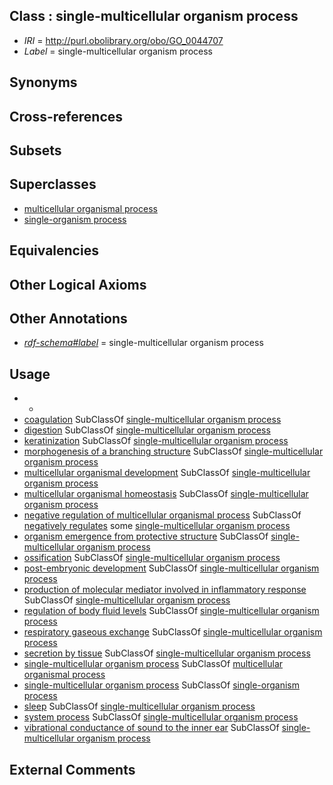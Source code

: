 
## Class : single-multicellular organism process

 * *IRI* = http://purl.obolibrary.org/obo/GO_0044707
 * *Label* = single-multicellular organism process

## Synonyms


## Cross-references


## Subsets


## Superclasses

 * [multicellular organismal process](../../GO/01/GO_0032501.md)
 * [single-organism process](../../GO/99/GO_0044699.md)

## Equivalencies


## Other Logical Axioms


## Other Annotations

 * *[rdf-schema#label](../../el/rdf-schema#label.md)* = single-multicellular organism process

## Usage

 * -
 * [coagulation](../../GO/17/GO_0050817.md) SubClassOf [single-multicellular organism process](../../GO/07/GO_0044707.md)
 * [digestion](../../GO/86/GO_0007586.md) SubClassOf [single-multicellular organism process](../../GO/07/GO_0044707.md)
 * [keratinization](../../GO/24/GO_0031424.md) SubClassOf [single-multicellular organism process](../../GO/07/GO_0044707.md)
 * [morphogenesis of a branching structure](../../GO/63/GO_0001763.md) SubClassOf [single-multicellular organism process](../../GO/07/GO_0044707.md)
 * [multicellular organismal development](../../GO/75/GO_0007275.md) SubClassOf [single-multicellular organism process](../../GO/07/GO_0044707.md)
 * [multicellular organismal homeostasis](../../GO/71/GO_0048871.md) SubClassOf [single-multicellular organism process](../../GO/07/GO_0044707.md)
 * [negative regulation of multicellular organismal process](../../GO/41/GO_0051241.md) SubClassOf [negatively regulates](../../RO/12/RO_0002212.md) some [single-multicellular organism process](../../GO/07/GO_0044707.md)
 * [organism emergence from protective structure](../../GO/84/GO_0071684.md) SubClassOf [single-multicellular organism process](../../GO/07/GO_0044707.md)
 * [ossification](../../GO/03/GO_0001503.md) SubClassOf [single-multicellular organism process](../../GO/07/GO_0044707.md)
 * [post-embryonic development](../../GO/91/GO_0009791.md) SubClassOf [single-multicellular organism process](../../GO/07/GO_0044707.md)
 * [production of molecular mediator involved in inflammatory response](../../GO/32/GO_0002532.md) SubClassOf [single-multicellular organism process](../../GO/07/GO_0044707.md)
 * [regulation of body fluid levels](../../GO/78/GO_0050878.md) SubClassOf [single-multicellular organism process](../../GO/07/GO_0044707.md)
 * [respiratory gaseous exchange](../../GO/85/GO_0007585.md) SubClassOf [single-multicellular organism process](../../GO/07/GO_0044707.md)
 * [secretion by tissue](../../GO/41/GO_0032941.md) SubClassOf [single-multicellular organism process](../../GO/07/GO_0044707.md)
 * [single-multicellular organism process](../../GO/07/GO_0044707.md) SubClassOf [multicellular organismal process](../../GO/01/GO_0032501.md)
 * [single-multicellular organism process](../../GO/07/GO_0044707.md) SubClassOf [single-organism process](../../GO/99/GO_0044699.md)
 * [sleep](../../GO/31/GO_0030431.md) SubClassOf [single-multicellular organism process](../../GO/07/GO_0044707.md)
 * [system process](../../GO/08/GO_0003008.md) SubClassOf [single-multicellular organism process](../../GO/07/GO_0044707.md)
 * [vibrational conductance of sound to the inner ear](../../GO/27/GO_0055127.md) SubClassOf [single-multicellular organism process](../../GO/07/GO_0044707.md)

## External Comments

